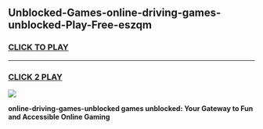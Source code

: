 
## Unblocked-Games-online-driving-games-unblocked-Play-Free-eszqm
<h3>
<a href="https://premium76.site?title=online-driving-games-unblocked&ref=19M">CLICK TO PLAY</a></h3>
<hr>

<h3>
<a href="https://premium76.site?title=online-driving-games-unblocked&ref=19M">CLICK 2 PLAY</a>
  
</h3>

<a href="https://premium76.site?title=online-driving-games-unblocked&ref=19M"><img src="https://clearcache.store/games.png"></a>


**online-driving-games-unblocked games unblocked: Your Gateway to Fun and Accessible Online Gaming**

